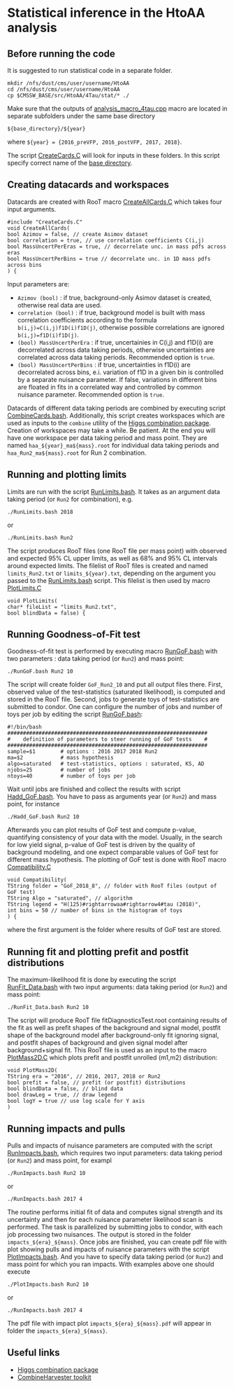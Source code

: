 # Statistical inference in the HtoAA analysis

## Before running the code
It is suggested to run statistical code in a separate folder.
```
mkdir /nfs/dust/cms/user/username/HtoAA
cd /nfs/dust/cms/user/username/HtoAA
cp $CMSSW_BASE/src/HtoAA/4Tau/stat/* ./
```

Make sure that the outputs of [analysis_macro_4tau.cpp](https://github.com/raspereza/HtoAA/blob/main/4Tau/bin/analysis_macro_4tau.cpp) macro are located in separate subfolders under the same base directory
```
${base_directory}/${year}
```

where `${year} = {2016_preVFP, 2016_postVFP, 2017, 2018}`.

The script [CreateCards.C](https://github.com/raspereza/HtoAA/blob/main/4Tau/stat/CreateAllCards.C) will look for inputs in these folders. In this script specify correct name of the [base directory](https://github.com/raspereza/HtoAA/blob/main/4Tau/stat/CreateCards.C#L314).

## Creating datacards and workspaces

Datacards are created with RooT macro [CreateAllCards.C](https://github.com/raspereza/HtoAA/blob/main/4Tau/stat/CreateAllCards.C) which takes four input arguments.
```
#include "CreateCards.C"
void CreateAllCards(
bool Azimov = false, // create Asimov dataset
bool correlation = true, // use correlation coefficients C(i,j)
bool MassUncertPerEras = true, // decorrelate unc. in mass pdfs across eras
bool MassUncertPerBins = true // decorrelate unc. in 1D mass pdfs across bins
) {
```

Input parameters are: 
* `Azimov (bool)` : if true, background-only Asimov dataset is created, otherwise real data are used. 
* `correlation (bool)` : if true, background model is built with mass correlation coefficients according to the formula `b(i,j)=C(i,j)f1D(i)f1D(j)`, otherwise possible correlations are ignored `b(i,j)=f1D(i)f1D(j)`. 
* `(bool) MassUncertPerEra` : if true, uncertainies in C(i,j) and f1D(i) are decorrelated across data taking periods, otherwise uncertainties are correlated across data taking periods. Recommended option is `true`.
* `(bool) MassUncertPerBins` : if true, uncertainties in f1D(i) are decorrelated across bins, e.i. variation of f1D in a given bin is controlled by a separate nuisance parameter. If false, variations in different bins are floated in fits in a correlated way and controlled by common nuisance parameter. Recommended option is `true`. 

Datacards of different data taking periods are combined by executing script [CombineCards.bash](https://github.com/raspereza/HtoAA/blob/main/4Tau/stat/CombineCards.bash). Additionally, this script creates workspaces which are used as inputs to the `combine` utility of the [Higgs combination package](http://cms-analysis.github.io/HiggsAnalysis-CombinedLimit). Creation of workspaces may take a while. Be patient. At the end you will have one workspace per data taking period and mass point. They are named `haa_${year}_ma${mass}.root` for individual data taking periods and `haa_Run2_ma${mass}.root` for Run 2 combination.

## Running and plotting limits

Limits are run with the script [RunLimits.bash](https://github.com/raspereza/HtoAA/blob/main/4Tau/stat/RunLimits.bash). It takes as an argument data taking period (or `Run2` for combination), e.g.
```
./RunLimits.bash 2018
```

or
```
./RunLimits.bash Run2
```

The script produces RooT files (one RooT file per mass point) with observed and expected 95% CL upper limits, as well as 68% and 95% CL intervals around expected limits. The filelist of RooT files is created and named `limits_Run2.txt` or `limits_${year}.txt`, depending on the argument you passed to the [RunLimits.bash](https://github.com/raspereza/HtoAA/blob/main/4Tau/stat/RunLimits.bash) script. This filelist is then used by macro [PlotLimits.C](https://github.com/raspereza/HtoAA/blob/main/4Tau/stat/PlotLimits.C) 
```
void PlotLimits(
char* fileList = "limits_Run2.txt",
bool blindData = false) {
```
  
## Running Goodness-of-Fit test   

Goodness-of-fit test is performed by executing macro [RunGoF.bash](https://github.com/raspereza/HtoAA/blob/main/4Tau/stat/RunGoF.bash) with two parameters : data taking period (or `Run2`) and mass point:
```
./RunGoF.bash Run2 10
```

The script will create folder `GoF_Run2_10` and put all output files there. First, observed value of the test-statistics (saturated likelihood), is computed and stored in the RooT file. Second, jobs to generate toys of test-statistics are submitted to condor. One can configure the number of jobs and number of toys per job by editing the script [RunGoF.bash](https://github.com/raspereza/HtoAA/blob/main/4Tau/stat/RunGoF.bash):
```
#!/bin/bash
################################################################
#    definition of parameters to steer running of GoF tests    #
################################################################
sample=$1        # options : 2016 2017 2018 Run2
ma=$2            # mass hypothesis
algo=saturated   # test-statistics, options : saturated, KS, AD 
njobs=25         # number of jobs 
ntoys=40         # number of toys per job

``` 

Wait until jobs are finished and collect the results with script [Hadd_GoF.bash](https://github.com/raspereza/HtoAA/blob/main/4Tau/stat/Hadd_GoF.bash). You have to pass as arguments year (or `Run2`) and mass point, for instance
```
./Hadd_GoF.bash Run2 10   
```

Afterwards you can plot results of GoF test and compute p-value, quantifying consistency of your data with the model. Usually, in the search for low yield signal, p-value of GoF test is driven by the quality of background modeling, and one expect comparable values of GoF test for different mass hypothesis. The plotting of GoF test is done with RooT macro [Compatibility.C](https://github.com/raspereza/HtoAA/blob/main/4Tau/stat/Compatibility.C)
```
void Compatibility(
TString folder = "GoF_2018_8", // folder with RooT files (output of GoF test)
TString Algo = "saturated", // algorithm
TString legend = "H(125)#rightarrowaa#rightarrow4#tau (2018)",
int bins = 50 // number of bins in the histogram of toys
) {
```

where the first argument is the folder where results of GoF test are stored.

## Running fit and plotting prefit and postfit distributions

The maximum-likelihood fit is done by executing the script [RunFit_Data.bash](https://github.com/raspereza/HtoAA/blob/main/4Tau/stat/RunFit_Data.bash) with two input arguments: data taking period (or `Run2`) and mass point:
```
./RunFit_Data.bash Run2 10
```

The script will produce RooT file fitDiagnosticsTest.root containing results of the fit as well as prefit shapes of the background and signal model, postfit shape of the background model after background-only fit ignoring signal, and postfit shapes of background and given signal model after background+signal fit. This RooT file is used as an input to the macro [PlotMass2D.C](https://github.com/raspereza/HtoAA/blob/main/4Tau/stat/PlotMass2D.C) which plots prefit and postfit unrolled (m1,m2) distribution:

```
void PlotMass2D(
TString era = "2016", // 2016, 2017, 2018 or Run2
bool prefit = false, // prefit (or postfit) distributions
bool blindData = false, // blind data
bool drawLeg = true, // draw legend
bool logY = true // use log scale for Y axis
) 
```

## Running impacts and pulls

Pulls and impacts of nuisance parameters are computed with the script 
[RunImpacts.bash](https://github.com/raspereza/HtoAA/blob/main/4Tau/stat/RunImpacts.bash), which requires two input parameters: data taking period (or `Run2`) and mass point, for exampl
```
./RunImpacts.bash Run2 10
```

or
```
./RunImpacts.bash 2017 4
```

The routine performs initial fit of data and computes signal strength and its uncertainty and then for each nuisance parameter likelihood scan is performed. The task is parallelized by submitting jobs to condor, with each job processing two nuisances. The output is stored in the folder `impacts_${era}_${mass}`. Once jobs are finished, you can create pdf file with plot showing pulls and impacts of nuisance parameters with the script [PlotImpacts.bash](https://github.com/raspereza/HtoAA/blob/main/4Tau/stat/PlotImpacts.bash). And you have to specify data taking period (or `Run2`) and mass point for which you ran impacts. With examples above one should execute
```
./PlotImpacts.bash Run2 10
```

or
```
./RunImpacts.bash 2017 4
```

The pdf file with impact plot `impacts_${era}_${mass}.pdf` will appear in folder the `impacts_${era}_${mass}`.    

## Useful links

* [Higgs combination package](http://cms-analysis.github.io/HiggsAnalysis-CombinedLimit)
* [CombineHarvester toolkit](https://cms-analysis.github.io/CombineHarvester/index.html) 




 